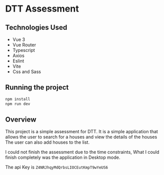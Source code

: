 # DTT Assessment 

## Technologies Used
- Vue 3
- Vue Router
- Typescript
- Axios
- Eslint
- Vite
- Css and Sass

## Running the project
```sh
npm install
npm run dev
```

## Overview 
This project is a simple assessment for DTT. It is a simple application that allows the user to search for a houses and view the details of the houses The user can also add houses to the list.

I could not finish the assessment due to the time constraints, What I could finish completely was the application in Desktop mode.

The api Key is 
`Z4NRJhqyMdQrbsLIOCEutKmpT9wYeUS6`

